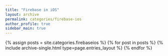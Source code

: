 ```yaml
---
title: "Firebase in iOS"
layout: archive
permalink: categories/firebase-ios
author_profile: true
sidebar_main: true
---
```


<!--assign posts에만 변수 변경 -->

{% assign posts = site.categories.firebaseios %}
{% for post in posts %} {% include archive-single.html type=page.entries_layout %} {% endfor %}
